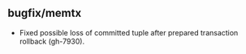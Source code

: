 ## bugfix/memtx

* Fixed possible loss of committed tuple after prepared transaction rollback
  (gh-7930).
